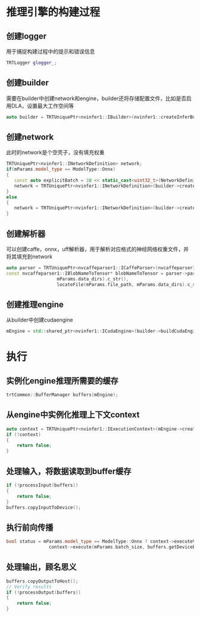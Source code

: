 # 推理引擎的构建过程
## 创建logger
用于捕捉构建过程中的提示和错误信息
```c++
TRTLogger glogger_;
```
## 创建builder
需要在builder中创建network和engine，builder还将存储配置文件，比如是否启用DLA，设置最大工作空间等
```c++
auto builder = TRTUniquePtr<nvinfer1::IBuilder>(nvinfer1::createInferBuilder(glogger_));
```
## 创建network
此时的network是个空壳子，没有填充权重
```c++
TRTUniquePtr<nvinfer1::INetworkDefinition> network;
if(mParams.model_type == ModelType::Onnx)
{
   const auto explicitBatch = 1U << static_cast<uint32_t>(NetworkDefinitionCreationFlag::kEXPLICIT_BATCH);
   network = TRTUniquePtr<nvinfer1::INetworkDefinition>(builder->createNetworkV2(explicitBatch));
}
else
{
   network = TRTUniquePtr<nvinfer1::INetworkDefinition>(builder->createNetworkV2(0));
}
```
## 创建解析器
可以创建caffe，onnx，uff解析器，用于解析对应格式的神经网络权重文件，并将其填充到network
```c++
auto parser = TRTUniquePtr<nvcaffeparser1::ICaffeParser>(nvcaffeparser1::createCaffeParser());
const nvcaffeparser1::IBlobNameToTensor* blobNameToTensor = parser->parse(locateFile(mParams.prototxtFileName, 
                   mParams.data_dirs).c_str(),
                   locateFile(mParams.file_path, mParams.data_dirs).c_str(), *network, DataType::kFLOAT);
```
## 创建推理engine
从builder中创建cudaengine
```c++
mEngine = std::shared_ptr<nvinfer1::ICudaEngine>(builder->buildCudaEngine(*network), samplesCommon::InferDeleter());
```
# 执行
## 实例化engine推理所需要的缓存
```c++
trtCommon::BufferManager buffers(mEngine);
```
## 从engine中实例化推理上下文context
```c++
auto context = TRTUniquePtr<nvinfer1::IExecutionContext>(mEngine->createExecutionContext());
if (!context)
{
    return false;
}
```
## 处理输入，将数据读取到buffer缓存
```c++
if (!processInput(buffers))
{
    return false;
}
buffers.copyInputToDevice();
```
## 执行前向传播
```c++
bool status = mParams.model_type == ModelType::Onnx ? context->executeV2(buffers.getDeviceBindings().data()) :
                context->execute(mParams.batch_size, buffers.getDeviceBindings().data());
```
## 处理输出，顾名思义
```c++
buffers.copyOutputToHost();
// Verify results
if (!processOutput(buffers))
{
    return false;
}
```
